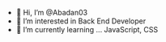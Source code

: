 - 👋 Hi, I’m @Abadan03
- 👀 I’m interested in Back End Developer
- 🌱 I’m currently learning ... JavaScript, CSS



<!---
Abadan03/Abadan03 is a ✨ special ✨ repository because its `README.md` (this file) appears on your GitHub profile.
You can click the Preview link to take a look at your changes.
--->
